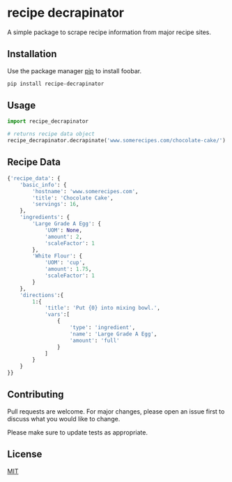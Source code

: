# recipe decrapinator

A simple package to scrape recipe information from major recipe sites.

## Installation

Use the package manager [pip](https://pip.pypa.io/en/stable/) to install foobar.

```bash
pip install recipe-decrapinator
```

## Usage

```python
import recipe_decrapinator

# returns recipe data object
recipe_decrapinator.decrapinate('www.somerecipes.com/chocolate-cake/')
```
## Recipe Data
```python
{'recipe_data': {
    'basic_info': {
        'hostname': 'www.somerecipes.com',
        'title': 'Chocolate Cake',
        'servings': 16,
    },
    'ingredients': {
        'Large Grade A Egg': {
            'UOM': None,
            'amount': 2,
            'scaleFactor': 1
        },
        'White Flour': {
            'UOM': 'cup',
            'amount': 1.75,
            'scaleFactor': 1
        }
    },
    'directions':{
        1:{
            'title': 'Put {0} into mixing bowl.',
            'vars':[
                {
                    'type': 'ingredient',
                    'name': 'Large Grade A Egg',
                    'amount': 'full'
                }
            ]  
        }
    }
}}
```


## Contributing
Pull requests are welcome. For major changes, please open an issue first to discuss what you would like to change.

Please make sure to update tests as appropriate.

## License
[MIT](https://choosealicense.com/licenses/mit/)